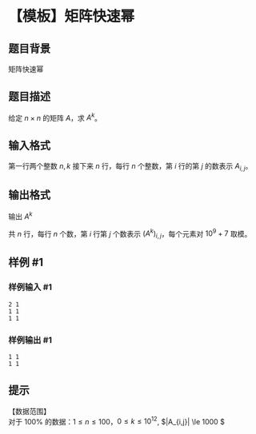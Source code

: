 # 【模板】矩阵快速幂

## 题目背景

矩阵快速幂

## 题目描述

给定 $n\times n$ 的矩阵 $A$，求 $A^k$。

## 输入格式

第一行两个整数 $n,k$
接下来 $n$ 行，每行 $n$ 个整数，第 $i$ 行的第 $j$ 的数表示 $A_{i,j}$。

## 输出格式

输出 $A^k$

共 $n$ 行，每行 $n$ 个数，第 $i$ 行第 $j$ 个数表示 $(A^k)_{i,j}$，每个元素对 $10^9+7$ 取模。

## 样例 #1

### 样例输入 #1

```
2 1
1 1
1 1
```

### 样例输出 #1

```
1 1
1 1
```

## 提示

【数据范围】   
对于 $100\%$ 的数据：$1\le n \le 100$，$0 \le k \le 10^{12}$, $|A_{i,j}| \le 1000 $